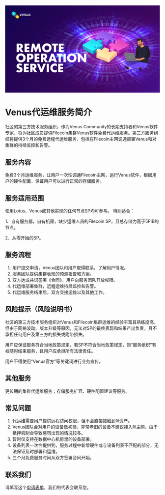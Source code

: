 ![venus-cluster](../../.vuepress/public/ros.jpg)

# Venus代运维服务简介

社区的第三方技术服务组织，作为Venus Community的长期支持者和Venus软件专家，将为社区成员提供Filecoin集群Venus软件免费代运维服务。第三方服务组织将提供3个月的免费远程代运维服务，包括在Filecoin主网调通部署Venus和对集群的持续监控和告警。

## 服务内容
免费3个月运维服务，让用户一次性调通Filecoin主网，运行Venus软件，根据用户的硬件配置，保证用户可以进行正常的存储服务。

## 服务适用范围

使用Lotus、Venus或其他实现的任何节点SP均可参与。
特别适合：

1、自有服务器，自有机房，缺少运维人员的Filecoin SP，且总存储力高于5PiB的节点。

2、从零开始的SP。

## 服务流程

1. 用户提交申请，Venus团队和用户取得联系，了解用户情况。
2. 服务团队提供集群表现的预测报告和方案。
3. 双方达成共识签署《合同》，用户向服务团队开放权限。
4. 代运维部署集群，远程运维持续监控和告警。
5. 代运维服务结束后，双方交接运维以及其他工作。

## 风险提示（风险说明书）

社区的第三方技术服务组织对Venus和Filecoin集群运维的经验丰富且熟练度高，但由于网络波动、版本升级等原因，无法对SP的最终表现和结果产出负责，且不承担任何用户及第三方的损失或附带损失。

用户应保证服务符合当地政策规定，若SP不符合当地政策规定，则“服务组织”有权随时结束服务，且用户应承担所有法律责任。

用户不得使用“Venus官方”等关键词进行业务宣传。

## 其他服务

更长期的集群代运维服务；存储服务扩容、硬件配置建议等服务。

## 常见问题

1. 代运维需要用户提供远程访问权限，但不会直接接触到fil资产。
2. Venus团队会对用户的设备做初筛，非常老旧的设备不建议接入fil主网，由于抵押机制会导致惩罚出现的情况较多。
3. 暂时仅支持在数据中心机房里的设备部署。
4. 设备列表一次性提供到，服务过程中新增硬件或与设备列表不匹配的部分，无法保证及时部署和运维。
5. 三个月免费服务时间从双方签署合同开始。

## 联系我们

请填写这个[申请表单](http://venusteam.mikecrm.com/AftANX1)，我们的代表会联系您。
